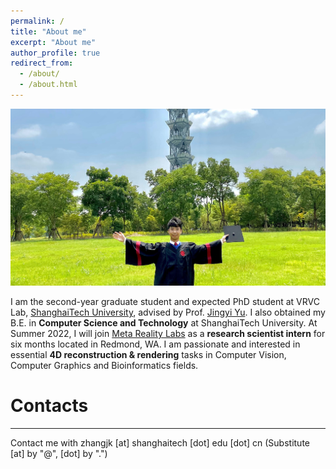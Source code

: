 ```yaml
---
permalink: /
title: "About me"
excerpt: "About me"
author_profile: true
redirect_from: 
  - /about/
  - /about.html
---
```

![Cover](/images/gradulation-cut.jpg)

I am the second-year graduate student and expected PhD student at VRVC Lab, [ShanghaiTech University](https://www.shanghaitech.edu.cn/), advised by Prof. [Jingyi Yu](http://www.yu-jingyi.com/cv/). I also obtained my B.E. in **Computer Science and Technology** at ShanghaiTech University. At Summer 2022, I will join [Meta Reality Labs](https://about.facebook.com/realitylabs/) as a **research scientist intern** for six months located in Redmond, WA. I am passionate and interested in essential **4D reconstruction & rendering** tasks in Computer Vision, Computer Graphics and Bioinformatics fields.

# Contacts
------
Contact me with zhangjk \[at\] shanghaitech \[dot\] edu \[dot\] cn (Substitute \[at\] by "@", \[dot\] by ".")

